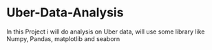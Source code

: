# Uber-Data-Analysis
In this Project i will do analysis on Uber data, will use some library like Numpy, Pandas, matplotlib and seaborn
